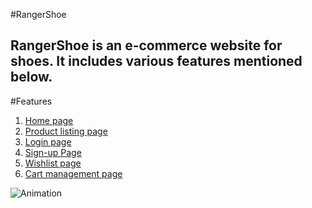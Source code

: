#RangerShoe

## RangerShoe is an e-commerce website for shoes. It includes various features mentioned below.

#Features

1. [Home page](https://ranger-shoe-shop.netlify.app/)
2. [Product listing page](https://ranger-shoe-shop.netlify.app/product-page.html)
3. [Login page](https://ranger-shoe-shop.netlify.app/login-page.html)
4. [Sign-up Page](https://ranger-shoe-shop.netlify.app/sign-up-page.html)
5. [Wishlist page](https://ranger-shoe-shop.netlify.app/wishlist.html)
6. [Cart management page](https://ranger-shoe-shop.netlify.app/cart-page.html)

![Animation](/gif/ranger-shoe.gif)
